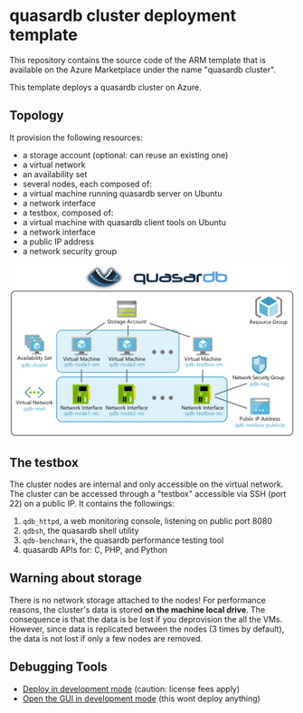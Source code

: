 # quasardb cluster deployment template

This repository contains the source code of the ARM template that is available on the Azure Marketplace under the name "quasardb cluster".

This template deploys a quasardb cluster on Azure.

## Topology

It provision the following resources:

* a storage account (optional: can reuse an existing one)
* a virtual network
* an availability set
* several nodes, each composed of:
 * a virtual machine running quasardb server on Ubuntu
 * a network interface
* a testbox, composed of:
 * a virtual machine with quasardb client tools on Ubuntu
 * a network interface
 * a public IP address
 * a network security group

![Topology Diagram](topology-diagram.png)

## The testbox

The cluster nodes are internal and only accessible on the virtual network.
The cluster can be accessed through a "testbox" accessible via SSH (port 22) on a public IP.
It contains the followings:

1. `qdb_httpd`, a web monitoring console, listening on public port 8080
2. `qdbsh`, the quasardb shell utility
3. `qdb-benchmark`, the quasardb performance testing tool
4. quasardb APIs for: C, PHP, and Python

## Warning about storage

There is no network storage attached to the nodes!
For performance reasons, the cluster's data is stored **on the machine local drive**.
The consequence is that the data is be lost if you deprovision the all the VMs.
However, since data is replicated between the nodes (3 times by default), the data is not lost if only a few nodes are removed.

## Debugging Tools

* [Deploy in development mode](https://portal.azure.com/#create/Microsoft.Template/uri/https:%2F%2Fraw.githubusercontent.com%2Fbureau14%2Fqdb-azure-template%2Fno-wait%2FmainTemplate.json) (caution: license fees apply)
* [Open the GUI in development mode](https://portal.azure.com/?clientOptimizations=false#blade/Microsoft_Azure_Compute/CreateMultiVmWizardBlade/internal_bladeCallId/anything/internal_bladeCallerParams/{"initialData":{},"providerConfig":{"createUiDefinition":"https:%2F%2Fraw.githubusercontent.com%2Fbureau14%2Fqdb-azure-template%2Fno-wait%2FcreateUiDefinition.json"}}) (this wont deploy anything)
